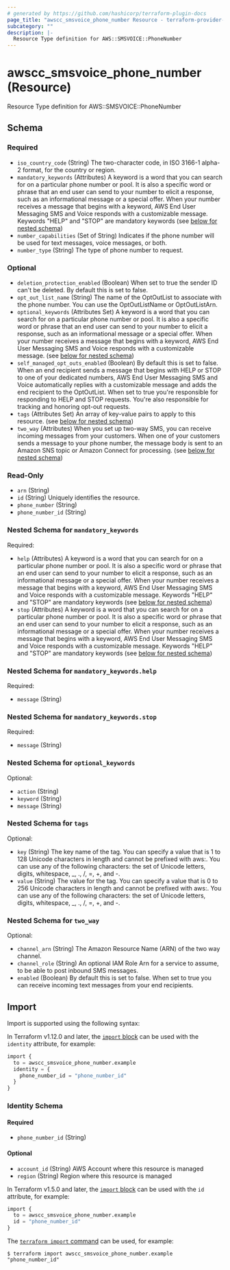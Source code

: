 ```yaml
---
# generated by https://github.com/hashicorp/terraform-plugin-docs
page_title: "awscc_smsvoice_phone_number Resource - terraform-provider-awscc"
subcategory: ""
description: |-
  Resource Type definition for AWS::SMSVOICE::PhoneNumber
---
```


# awscc_smsvoice_phone_number (Resource)

Resource Type definition for AWS::SMSVOICE::PhoneNumber



<!-- schema generated by tfplugindocs -->
## Schema

### Required

- `iso_country_code` (String) The two-character code, in ISO 3166-1 alpha-2 format, for the country or region.
- `mandatory_keywords` (Attributes) A keyword is a word that you can search for on a particular phone number or pool. It is also a specific word or phrase that an end user can send to your number to elicit a response, such as an informational message or a special offer. When your number receives a message that begins with a keyword, AWS End User Messaging SMS and Voice responds with a customizable message. Keywords "HELP" and "STOP" are mandatory keywords (see [below for nested schema](#nestedatt--mandatory_keywords))
- `number_capabilities` (Set of String) Indicates if the phone number will be used for text messages, voice messages, or both.
- `number_type` (String) The type of phone number to request.

### Optional

- `deletion_protection_enabled` (Boolean) When set to true the sender ID can't be deleted. By default this is set to false.
- `opt_out_list_name` (String) The name of the OptOutList to associate with the phone number. You can use the OptOutListName or OptOutListArn.
- `optional_keywords` (Attributes Set) A keyword is a word that you can search for on a particular phone number or pool. It is also a specific word or phrase that an end user can send to your number to elicit a response, such as an informational message or a special offer. When your number receives a message that begins with a keyword, AWS End User Messaging SMS and Voice responds with a customizable message. (see [below for nested schema](#nestedatt--optional_keywords))
- `self_managed_opt_outs_enabled` (Boolean) By default this is set to false. When an end recipient sends a message that begins with HELP or STOP to one of your dedicated numbers, AWS End User Messaging SMS and Voice automatically replies with a customizable message and adds the end recipient to the OptOutList. When set to true you're responsible for responding to HELP and STOP requests. You're also responsible for tracking and honoring opt-out requests.
- `tags` (Attributes Set) An array of key-value pairs to apply to this resource. (see [below for nested schema](#nestedatt--tags))
- `two_way` (Attributes) When you set up two-way SMS, you can receive incoming messages from your customers. When one of your customers sends a message to your phone number, the message body is sent to an Amazon SNS topic or Amazon Connect for processing. (see [below for nested schema](#nestedatt--two_way))

### Read-Only

- `arn` (String)
- `id` (String) Uniquely identifies the resource.
- `phone_number` (String)
- `phone_number_id` (String)

<a id="nestedatt--mandatory_keywords"></a>
### Nested Schema for `mandatory_keywords`

Required:

- `help` (Attributes) A keyword is a word that you can search for on a particular phone number or pool. It is also a specific word or phrase that an end user can send to your number to elicit a response, such as an informational message or a special offer. When your number receives a message that begins with a keyword, AWS End User Messaging SMS and Voice responds with a customizable message. Keywords "HELP" and "STOP" are mandatory keywords (see [below for nested schema](#nestedatt--mandatory_keywords--help))
- `stop` (Attributes) A keyword is a word that you can search for on a particular phone number or pool. It is also a specific word or phrase that an end user can send to your number to elicit a response, such as an informational message or a special offer. When your number receives a message that begins with a keyword, AWS End User Messaging SMS and Voice responds with a customizable message. Keywords "HELP" and "STOP" are mandatory keywords (see [below for nested schema](#nestedatt--mandatory_keywords--stop))

<a id="nestedatt--mandatory_keywords--help"></a>
### Nested Schema for `mandatory_keywords.help`

Required:

- `message` (String)


<a id="nestedatt--mandatory_keywords--stop"></a>
### Nested Schema for `mandatory_keywords.stop`

Required:

- `message` (String)



<a id="nestedatt--optional_keywords"></a>
### Nested Schema for `optional_keywords`

Optional:

- `action` (String)
- `keyword` (String)
- `message` (String)


<a id="nestedatt--tags"></a>
### Nested Schema for `tags`

Optional:

- `key` (String) The key name of the tag. You can specify a value that is 1 to 128 Unicode characters in length and cannot be prefixed with aws:. You can use any of the following characters: the set of Unicode letters, digits, whitespace, _, ., /, =, +, and -.
- `value` (String) The value for the tag. You can specify a value that is 0 to 256 Unicode characters in length and cannot be prefixed with aws:. You can use any of the following characters: the set of Unicode letters, digits, whitespace, _, ., /, =, +, and -.


<a id="nestedatt--two_way"></a>
### Nested Schema for `two_way`

Optional:

- `channel_arn` (String) The Amazon Resource Name (ARN) of the two way channel.
- `channel_role` (String) An optional IAM Role Arn for a service to assume, to be able to post inbound SMS messages.
- `enabled` (Boolean) By default this is set to false. When set to true you can receive incoming text messages from your end recipients.

## Import

Import is supported using the following syntax:

In Terraform v1.12.0 and later, the [`import` block](https://developer.hashicorp.com/terraform/language/import) can be used with the `identity` attribute, for example:

```terraform
import {
  to = awscc_smsvoice_phone_number.example
  identity = {
    phone_number_id = "phone_number_id"
  }
}
```

<!-- schema generated by tfplugindocs -->
### Identity Schema

#### Required

- `phone_number_id` (String)

#### Optional

- `account_id` (String) AWS Account where this resource is managed
- `region` (String) Region where this resource is managed

In Terraform v1.5.0 and later, the [`import` block](https://developer.hashicorp.com/terraform/language/import) can be used with the `id` attribute, for example:

```terraform
import {
  to = awscc_smsvoice_phone_number.example
  id = "phone_number_id"
}
```

The [`terraform import` command](https://developer.hashicorp.com/terraform/cli/commands/import) can be used, for example:

```shell
$ terraform import awscc_smsvoice_phone_number.example "phone_number_id"
```
